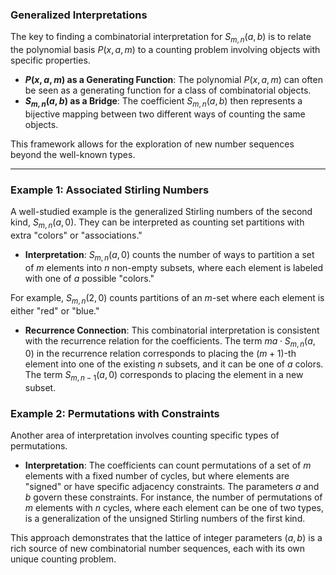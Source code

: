### Generalized Interpretations

The key to finding a combinatorial interpretation for $S_{m,n}(a,b)$ is to relate the polynomial basis $P(x,a,m)$ to a counting problem involving objects with specific properties.

* **$P(x,a,m)$ as a Generating Function**: The polynomial $P(x,a,m)$ can often be seen as a generating function for a class of combinatorial objects.
* **$S_{m,n}(a,b)$ as a Bridge**: The coefficient $S_{m,n}(a,b)$ then represents a bijective mapping between two different ways of counting the same objects.

This framework allows for the exploration of new number sequences beyond the well-known types.

---

### Example 1: Associated Stirling Numbers

A well-studied example is the generalized Stirling numbers of the second kind, $S_{m,n}(a,0)$. They can be interpreted as counting set partitions with extra "colors" or "associations."

* **Interpretation**: $S_{m,n}(a,0)$ counts the number of ways to partition a set of $m$ elements into $n$ non-empty subsets, where each element is labeled with one of $a$ possible "colors."

For example, $S_{m,n}(2,0)$ counts partitions of an $m$-set where each element is either "red" or "blue."

* **Recurrence Connection**: This combinatorial interpretation is consistent with the recurrence relation for the coefficients. The term $ma \cdot S_{m,n}(a,0)$ in the recurrence relation corresponds to placing the $(m+1)$-th element into one of the existing $n$ subsets, and it can be one of $a$ colors. The term $S_{m,n-1}(a,0)$ corresponds to placing the element in a new subset.

### Example 2: Permutations with Constraints

Another area of interpretation involves counting specific types of permutations.

* **Interpretation**: The coefficients can count permutations of a set of $m$ elements with a fixed number of cycles, but where elements are "signed" or have specific adjacency constraints. The parameters $a$ and $b$ govern these constraints. For instance, the number of permutations of $m$ elements with $n$ cycles, where each element can be one of two types, is a generalization of the unsigned Stirling numbers of the first kind.

This approach demonstrates that the lattice of integer parameters $(a,b)$ is a rich source of new combinatorial number sequences, each with its own unique counting problem.